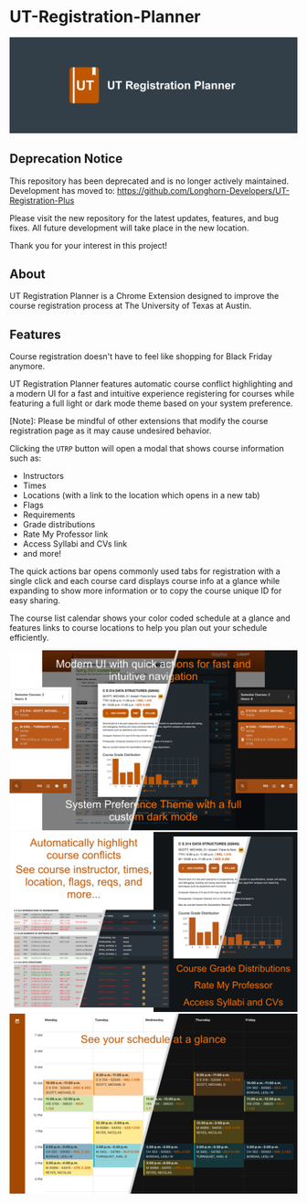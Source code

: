 # UT-Registration-Planner

![UT Registration Planner Repo Banner](images/UT-Registration-Planner_repo-banner.png)

## Deprecation Notice
This repository has been deprecated and is no longer actively maintained. Development has moved to: https://github.com/Longhorn-Developers/UT-Registration-Plus

Please visit the new repository for the latest updates, features, and bug fixes. All future development will take place in the new location.

Thank you for your interest in this project!

## About
UT Registration Planner is a Chrome Extension designed to improve the course registration process at The University of Texas at Austin.

## Features
Course registration doesn't have to feel like shopping for Black Friday anymore.

UT Registration Planner features automatic course conflict highlighting and a modern UI for a fast and intuitive experience registering for courses while featuring a full light or dark mode theme based on your system preference.

[Note]: Please be mindful of other extensions that modify the course registration page as it may cause undesired behavior.

Clicking the `UTRP` button will open a modal that shows course information such as:
- Instructors
- Times
- Locations (with a link to the location which opens in a new tab)
- Flags
- Requirements
- Grade distributions
- Rate My Professor link
- Access Syllabi and CVs link
- and more!

The quick actions bar opens commonly used tabs for registration with a single click and each course card displays course info at a glance while expanding to show more information or to copy the course unique ID for easy sharing.

The course list calendar shows your color coded schedule at a glance and features links to course locations to help you plan out your schedule efficiently.

![UT Registration Planner Example1](images/UT-Registration-Planner_Example1.png)
![UT Registration Planner Example2](images/UT-Registration-Planner_Example2.png)
![UT Registration Planner Example3](images/UT-Registration-Planner_Example3.png)
